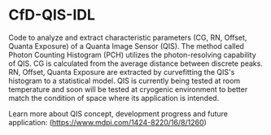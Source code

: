 # CfD-QIS-IDL

Code to analyze and extract characteristic parameters (CG, RN, Offset, Quanta Exposure) of a Quanta Image Sensor (QIS). The method called Photon Counting Histogram (PCH) utilizes the photon-resolving capability of QIS. CG is calculated from the average distance between discrete peaks. RN, Offset, Quanta Exposure are extracted by curvefitting the QIS's histogram to a statistical model. QIS is currently being tested at room temperature and soon will be tested at cryogenic environment to better match the condition of space where its application is intended.

Learn more about QIS concept, development progress and future application: (https://www.mdpi.com/1424-8220/16/8/1260)
